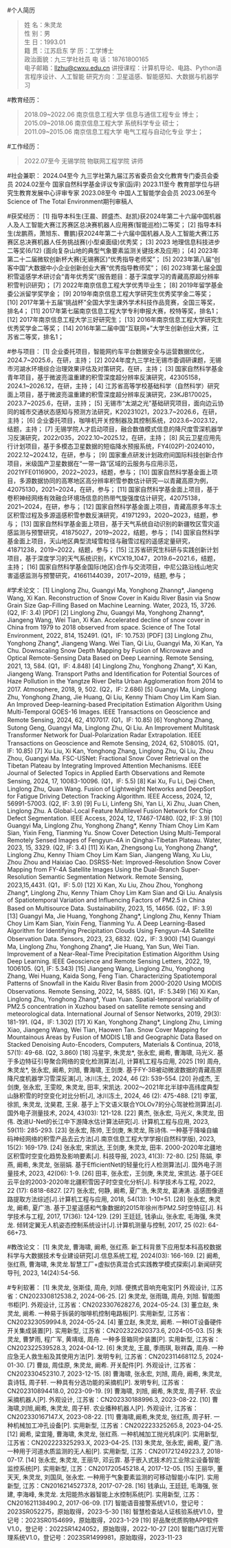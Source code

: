 #个人简历
>姓    名：朱灵龙\
性    别：男\
生    日：1993.01\
>籍    贯：江苏启东
>学    历：工学博士				
>政治面貌：九三学社社员
>电    话：18761800165			
>电子邮箱：llzhu@cwxu.edu.cn
>讲授课程：计算机导论、电路、Python语言程序设计、人工智能
>研究方向：卫星遥感、智能感知、大数据与机器学习

#教育经历：
>2018.09~2022.06 南京信息工程大学 信息与通信工程专业 博士；
>2015.09~2018.06 南京信息工程大学 系统科学专业 硕士；
>2011.09~2015.06 南京信息工程大学 电气工程与自动化专业 学士；

#工作经历：
>2022.07至今 无锡学院 物联网工程学院 讲师

#社会兼职：
2024.04至今 九三学社第九届江苏省委员会文化教育专门委员会委员
2024.02至今 国家自然科学基金评议专家(函评)
2023.11至今 教育部学位与研究生教育发展中心评审专家
2023.08至今 中国人工智能学会会员
2023.06至今 Science of The Total Environment期刊审稿人

#获奖经历：
[1]	指导本科生(王晨、顾盛杰、赵凯)获2024年第二十六届中国机器人及人工智能大赛江苏赛区总决赛机器人应用赛(智能巡检)二等奖；
[2]	指导本科生(龙鹏燕，萧旭东、曹鹏)获2024年第二十六届中国机器人及人工智能大赛江苏赛区总决赛机器人任务挑战赛(小型桌面级)优秀奖；
[3]	2023 地理信息科技进步二等奖(6/12) (面向复杂山地的典型气象要素监测关键技术及应用)；
[4]	2023年第二十二届微软创新杯大赛(无锡赛区)“优秀指导老师奖”；
[5]	2023年第八届“创客中国”大数据中小企业创新创业大赛“优秀指导教师奖”；
[6]	2023年第七届全国积雪遥感学术研讨会“青年优秀奖”(报告题目：基于深度学习的青藏高原超分辨率积雪判识研究)；
[7]	2022年南京信息工程大学优秀毕业生；
[8]	2019年留学基金委公派留学奖学金；
[9]	2019年南京信息工程大学研究生优秀奖学金二等奖；
[10]	2017年第十五届“挑战杯”全国大学生课外学术科技作品竞赛，全国三等奖，排名4；
[11]	2017年第七届南京信息工程大学专利申报大赛，校特等奖，排名1；
[12]	2017年南京信息工程大学三好研究生；
[13]	2016年南京信息工程大学研究生优秀奖学金二等奖；
[14]	2016年第二届中国“互联网+”大学生创新创业大赛，江苏省二等奖，排名1；

#参与项目：
[1]	企业委托项目，智能网约车平台数据安全与运营数据优化，2024.7~2025.6，在研，主持；
[2]	2024年度九三学社无锡市委调研课题，无锡市河湖水环境综合治理效果评估及对策研究，在研，主持；
[3]	国家自然科学基金青年项目，基于微波亮温重建的积雪深度超分辨率反演研究，42305158，2024.1~2026.12，在研，主持；
[4]	江苏省高等学校基础科学（自然科学）研究面上项目，基于微波亮温重建的积雪深度超分辨率反演研究，23KJB170025，2023.7~2025.6，在研，主持；
[5]	无锡市“太湖之光”基础研究项目，面向边云协同的城市交通状态感知与预测方法研究，K20231021，2023.7~2026.6，在研，主持；
[6]	企业委托项目，咖啡机开关控制器及其控制系统，2023.6~2023.12，结题，主持；
[7]	无锡学院人才启动项目，融合数值模式信息的降尺度雪深机器学习反演研究，2022r035，2022.10~2025.12，在研，主持；
[8]	风云卫星应用先行计划项目，基于多模态卫星数据的短临降水预报系统，FY4(02P)-2024010，2022.12~2024.12，在研，参与；
[9]	国家重点研发计划政府间国际科技创新合作项目，米级国产卫星数据在“一带一路”区域的云服务与应用示范，2021YFE0116900，2022~2023，结题，参与；
[10]	国家自然科学基金面上项目，多源数据协同的高寒地区高分辨率积雪参数估计研究—以青藏高原为例，42075130，2021~2024，在研，参与；
[11]	国家自然科学基金面上项目，基于卷积神经网络有效融合环境场信息的热带气旋强度估计研究，42075138，2021~2024，在研，参与；
[12]	国家自然科学基金面上项目，青藏高原多年冻土区积雪过程及多源遥感积雪参数反演研究，41971293，2020~2023，结题，参与；
[13]	国家自然科学基金面上项目，基于天气系统自动识别的新疆牧区雪灾遥感监测与预警研究，41875027，2019~2022，结题，参与；
[14]	国家自然科学基金面上项目，天山地区典型流域雪粒径与融雪过程的遥感定量研究，41871238，2019~2022，结题，参与；
[15]	江苏省研究生科研与实践创新计划项目，基于深度学习的天气系统识别，KYCX19_1047，2019.6~2021.6，结题，主持；
[16]	国家自然科学基金国际(地区)合作与交流项目，中尼公路沿线山地灾害遥感监测与预警研究，41661144039，2017~2019，结题, 参与；

#学术论文：
[1]	Linglong Zhu, Guangyi Ma, Yonghong Zhanng*, Jiangeng Wang, Xi Kan. Reconstruction of Snow Cover in Kaidu River Basin via Snow Grain Size Gap-Filling Based on Machine Learning. Water, 2023, 15, 3726. (Q2, IF: 3.4) [PDF]
[2]	Linglong Zhu, Guangyi Ma, Yonghong Zhanng*, Jiangeng Wang, Wei Tian, Xi Kan. Accelerated decline of snow cover in China from 1979 to 2018 observed from space. Science of The Total Environment, 2022, 814, 152491. (Q1，IF: 10.753) [PDF]
[3]	Linglong Zhu, Yonghong Zhang*, Jiangeng Wang. Wei Tian, Qi Liu, Guangyi Ma, Xi Kan, Ya Chu. Downscaling Snow Depth Mapping by Fusion of Microwave and Optical Remote-Sensing Data Based on Deep Learning. Remote Sensing, 2021, 13, 584. (Q1，IF: 4.848)
[4]	Linglong Zhu, Yonghong Zhang*, Xi Kan, Jiangeng Wang. Transport Paths and Identification for Potential Sources of Haze Pollution in the Yangtze River Delta Urban Agglomeration from 2014 to 2017. Atmosphere, 2018, 9, 502. (Q2，IF: 2.686)
[5]	Guangyi Ma, Linglong Zhu, Yonghong Zhang, Jie Huang, Qi Liu, Kenny Thiam Choy Lim Kam Sian. An Improved Deep-learning-based Precipitation Estimation Algorithm Using Multi-Temporal GOES-16 Images. IEEE Transactions on Geoscience and Remote Sensing, 2024, 62, 4107017. (Q1，IF: 10.85)
[6]	Yonghong Zhang, Sutong Geng, Guangyi Ma, Linglong Zhu, Qi Liu. An Improvement Multitask Transformer Network for Dual-Polarization Radar Extrapolation. IEEE Transactions on Geoscience and Remote Sensing, 2024, 62, 5108015. (Q1，IF: 10.85)
[7]	Xu Liu, Xi Kan, Yonghong Zhang, Linglong Zhu, Qi Liu, Zhou Zhou, Guangyi Ma. FSC-USNet: Fractional Snow Cover Retrieval on the Tibetan Plateau by Integrating Improved Attention Mechanisms. IEEE Journal of Selected Topics in Applied Earth Observations and Remote Sensing, 2024, 17, 10083-10096. (Q1，IF: 5.5)
[8]	Kai Xu, Fu Li, Deji Chen, Linglong Zhu, Quan Wang. Fusion of Lightweight Networks and DeepSort for Fatigue Driving Detection Tracking Algorithm. IEEE Access, 2024, 12, 56991-57003. (Q2, IF: 3.9)
[9]	Fu Li, Linfeng Shi, Yan Li, Xi Zhu, Juan Chen, Linglong Zhu. A Global-Local Feature Multilevel Fusion Network for Chip Defect Segmentation. IEEE Access, 2024, 12, 17467-17480. (Q2, IF: 3.9)
[10]	Guangyi Ma, Linglong Zhu, Yonghong Zhang*, Kenny Thiam Choy Lim Kam Sian, Yixin Feng, Tianming Yu. Snow Cover Detection Using Multi-Temporal Remotely Sensed Images of Fengyun-4A in Qinghai-Tibetan Plateau. Water, 2023, 15, 3329. (Q2, IF: 3.4)
[11]	Xi Kan, Zhengsong Lu, Yonghong Zhang*, Linglong Zhu, Kenny Thiam Choy Lim Kam Sian, Jiangeng Wang, Xu Liu, Zhou Zhou and Haixiao Cao. DSRSS-Net: Improved-Resolution Snow Cover Mapping from FY-4A Satellite Images Using the Dual-Branch Super-Resolution Semantic Segmentation Network. Remote Sensing, 2023,15,4431. (Q1，IF: 5.0)
[12]	Xi Kan, Xu Liu, Zhou Zhou, Yonghong Zhang*, Linglong Zhu, Kenny Thiam Choy Lim Kam Sian and Qi Liu. Analysis of Spatiotemporal Variation and Influencing Factors of PM2.5 in China Based on Multisource Data. Sustainability, 2023, 15, 14656. (Q2，IF: 3.9)
[13]	Guangyi Ma, Jie Huang, Yonghong Zhang*, Linglong Zhu, Kenny Thiam Choy Lim Kam Sian, Yixin Feng, Tianming Yu. A Deep Learning-Based Algorithm for Identifying Precipitation Clouds Using Fengyun-4A Satellite Observation Data. Sensors, 2023, 23, 6832. (Q2，IF: 3.900)
[14]	Guangyi Ma, Linglong Zhu, Yonghong Zhang*, Jie Huang, Yan Sun, Wei Tian. Improvement of a Near-Real-Time Precipitation Estimation Algorithm Using Deep Learning. IEEE Geoscience and Remote Sensing Letters, 2022, 19, 1006105. (Q1, IF: 5.343)
[15]	Jiangeng Wang, Linglong Zhu, Yonghong Zhang, Wei Huang, Kaida Song, Feng Tian. Characterizing Spatiotemporal Patterns of Snowfall in the Kaidu River Basin from 2000-2020 Using MODIS Observations. Remote Sensing, 2022, 14, 5885. (Q1，IF: 5.349)
[16]	Xi Kan, Linglong Zhu, Yonghong Zhang*, Yuan Yuan. Spatial-temporal variability of PM2.5 concentration in Xuzhou based on satellite remote sensing and meteorological data. International Journal of Sensor Networks, 2019, 29(3): 181-191. (Q4，IF: 1.302)
[17]	Xi Kan, Yonghong Zhang*, Linglong Zhu, Liming Xiao, Jiangeng Wang, Wei Tian, Haowen Tan. Snow Cover Mapping for Mountainous Areas by Fusion of MODIS L1B and Geographic Data Based on Stacked Denoising Auto-Encoders, Computers, Materials & Continua, 2018, 57(1): 49-68. (Q2, 3.860)
[18]	冯星宇, 朱灵龙*, 张永宏, 阚希, 曹海啸, 马光义. 基于多边特征引导聚合网络的变化检测算法[J], 计算机工程与应用, 2025
[19]	周舟, 朱灵龙*, 张永宏, 阚希, 刘旭, 曹海啸, 王剑庚. 基于FY-3B被动微波数据的青藏高原降尺度机器学习雪深反演[J], 冰川冻土, 2024, 46 (2): 539-554.
[20]	孙成杰, 王剑庚, 张永宏, 王雯皎, 朱灵龙, 田丰, 宋凯达. 2002～2021年北半球中高纬度典型山脉积雪的时空变化对比分析[J], 冰川冻土, 2024, 46 (2): 475-488.
[21]	李富, 徐凯, 朱灵龙, 沈昊君, 王泉. 基于上下文语义联合YOLOv7的分心驾驶检测算法[J]. 国外电子测量技术, 2024, 43(03): 121-128.
[22]	黄杰, 张永宏, 马光义, 朱灵龙, 田伟. 改进U-Net的长江中下游降水估计算法研究[J]. 计算机工程与应用, 2023, 59(11): 285-293.
[23]	张永宏, 陈帅, 王剑庚, 朱灵龙, 陈诗伟. 一种基于降噪自编码神经网络的积雪产品去云方法[J].南京信息工程大学学报(自然科学版), 2023, 15(2): 169-179.
[24]	张永宏, 宋凯达, 王剑庚, 朱灵龙, 田丰. 2000-2020年北疆地区积雪时空变化趋势及影响要素[J]. 科技导报, 2023, 41(3): 72-80.
[25]	陈娟, 李燕, 阚希, 朱灵龙, 张丽娟. 基于EfficientNet的轻量化行人检测算法[J]. 国外电子测量技术, 2023, 42(06): 1-9.
[26]	田丰, 张永宏，王剑庚, 朱灵龙, 宋凯达. 基于GEE云平台的2003-2020年北疆积雪因子时空变化分析[J]. 科学技术与工程, 2022, 22 (17): 6818-6827.
[27]	张永宏, 何静, 阚希, 夏广浩, 朱灵龙, 葛涛涛. 遥感图像道路提取方法综述[J].计算机工程与应用, 2018, 54(13): 1-10+51.
[28]	张永宏, 朱灵龙, 阚希, 夏广浩. 基于卫星遥感和气象数据的2015年徐州市PM2.5时空特征[J]. 科学技术与工程, 2017, 17(36): 124-129.
[29]	王廷廷, 钱承山, 张永宏, 毛海强, 朱灵龙. 倾转定翼无人机姿态控制系统设计[J].计算机测量与控制, 2017, 25 (02): 64-66+73.

#教改论文：
[1]	朱灵龙, 曹海啸, 阚希, 张红燕. 新工科背景下应用型本科高校数据科学与大数据技术专业建设研究[J].信息系统工程, 2024(03): 166-169.
[2]	阚希, 张红燕, 曹海啸, 朱灵龙.智慧工厂+虚拟仿真混合式实践教学模式探索[J].新闻研究导刊, 2023, 14(24):54-56.

#专利软著：
[1]	朱灵龙, 张斯佳, 周舟, 刘旭. 便携式音响充电宝[P] 外观设计, 江苏省：CN202330812538.2, 2024-06-25.
[2]	朱灵龙, 张雨璐, 周舟, 刘旭. 智能图书柜[P]. 外观设计, 江苏省：CN202330762827.6, 2024-05-24.
[3]	董立赵, 朱灵龙, 阚希. 一种易于拆装的咖啡机控制电路板[P]. 实用新型, 江苏省：CN202323059994.8, 2024-05-24.
[4]	董立赵, 朱灵龙, 阚希. 一种IOT设备硬件开关集成装置[P]. 实用新型, 江苏省：CN202322620373.6, 2024-05-03.
[5]	朱灵龙, 曹梦雨, 程广军, 黄靖瑶, 周舟. 一种多音箱同步装置[P]. 实用新型, 江苏省：CN202322539528.3, 2024-04-12.
[6]	朱灵龙, 王晨, 季雨琪, 耿祥森, 周舟. 一种应急无人救生船及其使用方法[P]. 发明专利, 江苏省：CN202311468112.5, 2024-01-30.
[7]	曹燚, 周佳原, 朱灵龙, 阚希. 开关配件[P]. 外观设计, 江苏省：CN202330452310.7, 2023-12-15.
[8]	曹海啸, 张永宏, 刘旭, 周舟, 阚希, 朱灵龙, 袁诗钰, 周子轩. 一种具有分选功能的采摘机[P]. 发明专利, 江苏省：CN202310894418.0, 2023-09-19.
[9]	曹海啸, 刘旭, 阚希, 朱灵龙, 周子轩. 农业采摘机器人[P]. 外观设计, 江苏省：CN202330188996.3, 2023-08-22.
[10]	曹海啸,刘旭,阚希, 朱灵龙, 周子轩. 农业播种机器人[P]. 外观设计, 江苏省：CN202330167147.X, 2023-08-22.
[11]	曹海啸,阚希,朱灵龙, 张红燕, 周子轩. 一种机械加工冲孔设备[P]. 实用新型, 江苏省：CN202223325265.8, 2023-04-25.
[12]	阚希, 梁宜隆, 曹海啸, 朱灵龙, 张红燕. 一种机械加工抛光机床[P]. 实用新型, 江苏省：CN202223325293.X, 2023-04-25.
[13]	朱灵龙, 张永宏, 阚希, 夏广浩. 一种用于河道水质监测的无人船[P]. 实用新型, 江苏：CN201721249223.7, 2018-07-17.
[14]	张永宏, 朱灵龙, 王丽华, 邓云霏. 基于嵌入式技术的工业除尘设备智能监控系统[P]. 实用新型, 江苏：CN201720545218.4, 2017-12-05.
[15]	王丽华, 董天天, 朱灵龙, 刘国凤, 张永宏. 一种用于气象要素监测的可移动智能小车[P]. 实用新型, 江苏：CN201621452737.8, 2017-07-28.
[16]	钱承山, 王廷廷, 毛海强, 张建, 李海峰, 朱灵龙. 太阳能热水器智能上水控制系统[P]. 实用新型, 江苏：CN201621138490.2, 2017-06-09.
[17]	智能语音接警系统V1.0，登记号：2023SR052275，原始取得，2023-5-30
[18]	智慧检查站人证核验系统V1.0，登记号：2023SR0154699，原始取得，2023-1-29
[19]	好品聚优质购物APP软件V1.0，登记号：2022SR1424052，原始取得，2022-10-27
[20]	智能门店灯光管理系统V1.0，登记号：2023SR1499981，原始取得，2023-11-23
